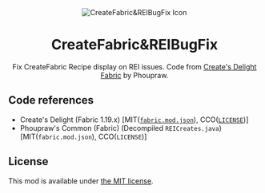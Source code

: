 <div align="center">

<img src="https://cdn.modrinth.com/data/lSw4RpVn/f137c369d4128813c75ff83170295f38f721512d.png" alt="CreateFabric&REIBugFix Icon"/>

# CreateFabric&REIBugFix

Fix CreateFabric Recipe display on REI issues. Code from [Create's Delight Fabric](https://github.com/Phoupraw/CreateSDelightFabricJava) by Phoupraw.

</div>

## Code references

- Create's Delight (Fabric 1.19.x) [MIT([`fabric.mod.json`](https://github.com/Phoupraw/CreateSDelightFabricJava/blob/e203b6a14d272013463cdfde49512a9ea13f5769/src/main/resources/fabric.mod.json#L18)), CCO([`LICENSE`](https://github.com/Phoupraw/CreateSDelightFabricJava/blob/master/LICENSE))]
- Phoupraw's Common (Fabric) (Decompiled `REICreates.java`) [MIT(`fabric.mod.json`), CCO(`LICENSE`)]

## License

This mod is available under [the MIT license](LICENSE).
